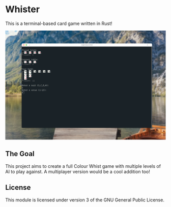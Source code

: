 # Whister
This is a terminal-based card game written in Rust!

![image](data/screenShot.png)

## The Goal
This project aims to create a full Colour Whist game with multiple levels of AI to play against.
A multiplayer version would be a cool addition too!

## License
This module is licensed under version 3 of the GNU General Public License.

